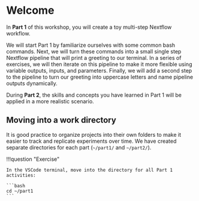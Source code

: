 # Welcome

In **Part 1** of this workshop, you will create a toy multi-step Nextflow workflow.

We will start Part 1 by familiarize ourselves with some common bash commands. Next, we will turn these commands into a small single step Nextflow pipeline that will print a greeting to our terminal. In a series of exercises, we will then iterate on this pipeline to make it more flexible using variable outputs, inputs, and parameters. Finally, we will add a second step to the pipeline to turn our greeting into uppercase letters and name pipeline outputs dynamically.

During **Part 2**, the skills and concepts you have learned in Part 1 will be applied in a more realistic scenario.

## Moving into a work directory  

It is good practice to organize projects into their own folders to make it easier to track and replicate experiments over time.
We have created separate directories for each part (`~/part1/` and `~/part2/`).

!!!question "Exercise"

    In the VSCode terminal, move into the directory for all Part 1 activities:

    ```bash
    cd ~/part1
    ```
